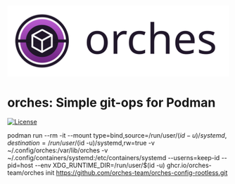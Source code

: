 ![ORCHES logo](https://raw.githubusercontent.com/orches-team/common/main/orches-logo-text.svg)
# orches: Simple git-ops for Podman
 [![License](https://img.shields.io/badge/License-Apache_2.0-blue.svg)](https://opensource.org/licenses/Apache-2.0)

podman run --rm -it  --mount type=bind,source=/run/user/$(id -u)/systemd,destination=/run/user/$(id -u)/systemd,rw=true -v ~/.config/orches:/var/lib/orches -v ~/.config/containers/systemd:/etc/containers/systemd --userns=keep-id --pid=host --env XDG_RUNTIME_DIR=/run/user/$(id -u) ghcr.io/orches-team/orches init https://github.com/orches-team/orches-config-rootless.git
